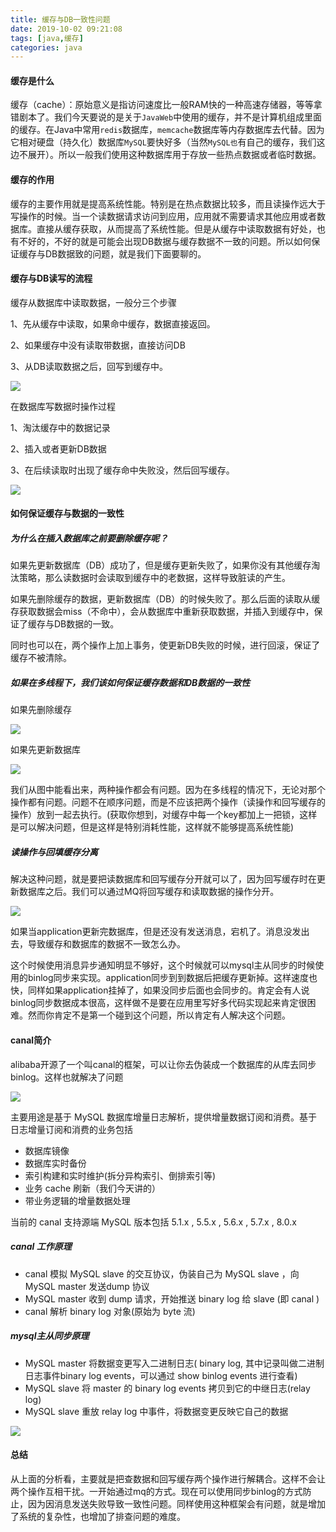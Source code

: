 ```yaml
---
title: 缓存与DB一致性问题
date: 2019-10-02 09:21:08
tags: [java,缓存]
categories: java
---
```


#### 缓存是什么

缓存（cache）：原始意义是指访问速度比一般RAM快的一种高速存储器，等等拿错剧本了。我们今天要说的是关于`JavaWeb`中使用的缓存，并不是计算机组成里面的缓存。在Java中常用`redis`数据库，`memcache`数据库等内存数据库去代替。因为它相对硬盘（持久化）数据库`MySQL`要快好多（当然`MySQL也`有自己的缓存，我们这边不展开）。所以一般我们使用这种数据库用于存放一些热点数据或者临时数据。

#### 缓存的作用

缓存的主要作用就是提高系统性能。特别是在热点数据比较多，而且读操作远大于写操作的时候。当一个读数据请求访问到应用，应用就不需要请求其他应用或者数据库。直接从缓存获取，从而提高了系统性能。但是从缓存中读取数据有好处，也有不好的，不好的就是可能会出现DB数据与缓存数据不一致的问题。所以如何保证缓存与DB数据致的问题，就是我们下面要聊的。

#### 缓存与DB读写的流程

缓存从数据库中读取数据，一般分三个步骤

1、先从缓存中读取，如果命中缓存，数据直接返回。

2、如果缓存中没有读取带数据，直接访问DB

3、从DB读取数据之后，回写到缓存中。

![](https://raw.githubusercontent.com/ClaudeWilliam/pic-blog/master/img/cache02.png)

在数据库写数据时操作过程

1、淘汰缓存中的数据记录

2、插入或者更新DB数据

3、在后续读取时出现了缓存命中失败没，然后回写缓存。

![](https://raw.githubusercontent.com/ClaudeWilliam/pic-blog/master/img/cache03.png)

#### 如何保证缓存与数据的一致性

##### 为什么在插入数据库之前要删除缓存呢？

如果先更新数据库（DB）成功了，但是缓存更新失败了，如果你没有其他缓存淘汰策略，那么读数据时会读取到缓存中的老数据，这样导致脏读的产生。

如果先删除缓存的数据，更新数据库（DB）的时候失败了。那么后面的读取从缓存获取数据会miss（不命中），会从数据库中重新获取数据，并插入到缓存中，保证了缓存与DB数据的一致。

同时也可以在，两个操作上加上事务，使更新DB失败的时候，进行回滚，保证了缓存不被清除。

##### 如果在多线程下，我们该如何保证缓存数据和DB数据的一致性

如果先删除缓存

![](https://raw.githubusercontent.com/ClaudeWilliam/pic-blog/master/img/cache05.png)

如果先更新数据库

![](https://raw.githubusercontent.com/ClaudeWilliam/pic-blog/master/img/cache06.png)

我们从图中能看出来，两种操作都会有问题。因为在多线程的情况下，无论对那个操作都有问题。问题不在顺序问题，而是不应该把两个操作（读操作和回写缓存的操作）放到一起去执行。(获取你想到，对缓存中每一个key都加上一把锁，这样是可以解决问题，但是这样是特别消耗性能，这样就不能够提高系统性能)

##### 读操作与回填缓存分离

解决这种问题，就是要把读数据库和回写缓存分开就可以了，因为回写缓存时在更新数据库之后。我们可以通过MQ将回写缓存和读取数据的操作分开。

![](https://raw.githubusercontent.com/ClaudeWilliam/pic-blog/master/img/cache07.png)

如果当application更新完数据库，但是还没有发送消息，宕机了。消息没发出去，导致缓存和数据库的数据不一致怎么办。

这个时候使用消息异步通知明显不够好，这个时候就可以mysql主从同步的时候使用的binlog同步来实现。application同步到到数据后把缓存更新掉。这样速度也快，同样如果application挂掉了，如果没同步后面也会同步的。肯定会有人说binlog同步数据成本很高，这样做不是要在应用里写好多代码实现起来肯定很困难。然而你肯定不是第一个碰到这个问题，所以肯定有人解决这个问题。

#### canal简介

alibaba开源了一个叫canal的框架，可以让你去伪装成一个数据库的从库去同步binlog。这样也就解决了问题

![](https://raw.githubusercontent.com/ClaudeWilliam/pic-blog/master/img/cache10.png)

主要用途是基于 MySQL 数据库增量日志解析，提供增量数据订阅和消费。基于日志增量订阅和消费的业务包括

- 数据库镜像
- 数据库实时备份
- 索引构建和实时维护(拆分异构索引、倒排索引等)
- 业务 cache 刷新（我们今天讲的）
- 带业务逻辑的增量数据处理

当前的 canal 支持源端 MySQL 版本包括 5.1.x , 5.5.x , 5.6.x , 5.7.x , 8.0.x

##### canal 工作原理

- canal 模拟 MySQL slave 的交互协议，伪装自己为 MySQL slave ，向 MySQL master 发送dump 协议
- MySQL master 收到 dump 请求，开始推送 binary log 给 slave (即 canal )
- canal 解析 binary log 对象(原始为 byte 流)

##### mysql主从同步原理

- MySQL master 将数据变更写入二进制日志( binary log, 其中记录叫做二进制日志事件binary log events，可以通过 show binlog events 进行查看)
- MySQL slave 将 master 的 binary log events 拷贝到它的中继日志(relay log)
- MySQL slave 重放 relay log 中事件，将数据变更反映它自己的数据

![](https://raw.githubusercontent.com/ClaudeWilliam/pic-blog/master/img/cache11.jpeg)

#### 总结

从上面的分析看，主要就是把查数据和回写缓存两个操作进行解耦合。这样不会让两个操作互相干扰。一开始通过mq的方式。现在可以使用同步binlog的方式防止，因为因消息发送失败导致一致性问题。同样使用这种框架会有问题，就是增加了系统的复杂性，也增加了排查问题的难度。